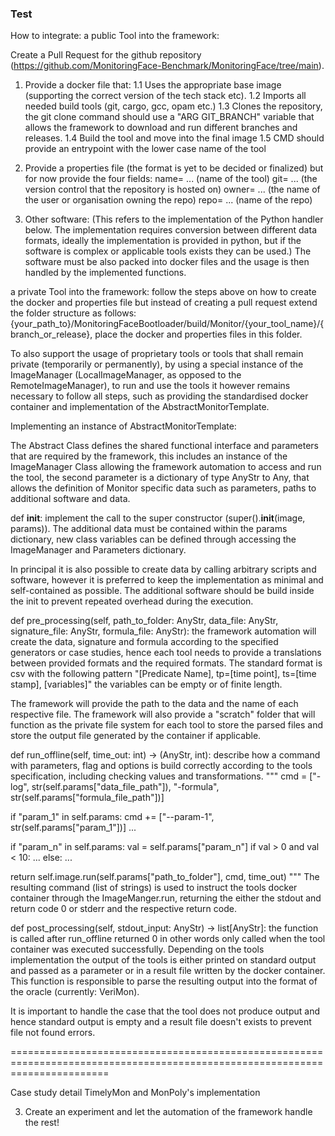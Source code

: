 ### Test
How to integrate:
a public Tool into the framework:

Create a Pull Request for the github repository (https://github.com/MonitoringFace-Benchmark/MonitoringFace/tree/main).

1. Provide a docker file that:
1.1 Uses the appropriate base image (supporting the correct version of the tech stack etc).
1.2 Imports all needed build tools (git, cargo, gcc, opam etc.)
1.3 Clones the repository, the git clone command should use a "ARG GIT_BRANCH" variable that allows the
framework to download and run different branches and releases.
1.4 Build the tool and move into the final image
1.5 CMD should provide an entrypoint with the lower case name of the tool

2. Provide a properties file
(the format is yet to be decided or finalized) but for now provide the four fields:
name= ... (name of the tool)
git= ... (the version control that the repository is hosted on)
owner= ... (the name of the user or organisation owning the repo)
repo= ... (name of the repo)

3. Other software:
(This refers to the implementation of the Python handler below. The implementation requires conversion between different
data formats, ideally the implementation is provided in python, but if the software is complex or applicable tools exists
they can be used.)
The software must be also packed into docker files and the usage is then handled by the implemented functions.



a private Tool into the framework:
follow the steps above on how to create the docker and properties file but instead of creating a pull request extend the
folder structure as follows: {your_path_to}/MonitoringFaceBootloader/build/Monitor/{your_tool_name}/{branch_or_release},
place the docker and properties files in this folder.





To also support the usage of proprietary tools or tools that shall remain private (temporarily or permanently), by using
a special instance of the ImageManager (LocalImageManager, as opposed to the RemoteImageManager), to run and use the tools
it however remains necessary to follow all steps, such as providing the standardised docker container and implementation of
the AbstractMonitorTemplate.





Implementing an instance of AbstractMonitorTemplate:

The Abstract Class defines the shared functional interface and parameters that are required by the framework, this
includes an instance of the ImageManager Class allowing the framework automation to access and run the tool, the second
parameter is a dictionary of type AnyStr to Any, that allows the definition of Monitor specific data such as parameters,
paths to additional software and data.


def __init__:
implement the call to the super constructor (super().__init__(image, params)). The additional data must
be contained within the params dictionary, new class variables can be defined through accessing the ImageManager and
Parameters dictionary.

In principal it is also possible to create data by calling arbitrary scripts and software, however it is preferred to
keep the implementation as minimal and self-contained as possible. The additional software should be build inside the
init to prevent repeated overhead during the execution.


def pre_processing(self, path_to_folder: AnyStr, data_file: AnyStr, signature_file: AnyStr, formula_file: AnyStr):
the framework automation will create the data, signature and formula according to the specified generators or case
studies, hence each tool needs to provide a translations between provided formats and the required formats.
The standard format is csv with the following pattern "[Predicate Name], tp=[time point], ts=[time stamp], [variables]"
the variables can be empty or of finite length.

The framework will provide the path to the data and the name of each respective file. The framework will also provide a
"scratch" folder that will function as the private file system for each tool to store the parsed files and store the
output file generated by the container if applicable.


def run_offline(self, time_out: int) -> (AnyStr, int):
describe how a command with parameters, flag and options is build correctly according to the tools specification,
including checking values and transformations.
"""
cmd = ["-log", str(self.params["data_file_path"]), "-formula", str(self.params["formula_file_path"])]

if "param_1" in self.params:
    cmd += ["--param-1", str(self.params["param_1"])]
...

if "param_n" in self.params:
    val = self.params["param_n"]
    if val > 0 and val < 10:
        ...
    else:
        ...

return self.image.run(self.params["path_to_folder"], cmd, time_out)
"""
The resulting command (list of strings) is used to instruct the tools
docker container through the ImageManger.run, returning the either the stdout and return code 0 or stderr and the
respective return code.


def post_processing(self, stdout_input: AnyStr) -> list[AnyStr]:
the function is called after run_offline returned 0 in other words only called when the tool container was executed
successfully. Depending on the tools implementation the output of the tools is either printed on standard output and
passed as a parameter or in a result file written by the docker container. This function is responsible to parse the
resulting output into the format of the oracle (currently: VeriMon).

It is important to handle the case that the tool does not produce output and hence standard output is empty and a result
file doesn't exists to prevent file not found errors.

=============================================================================================================================

Case study detail TimelyMon and MonPoly's implementation


3. Create an experiment and let the automation of the framework handle the rest!
